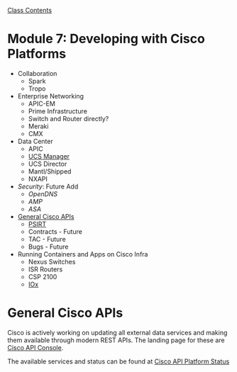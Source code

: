 [Class Contents](../README.md)

# Module 7: Developing with Cisco Platforms

* Collaboration
  * Spark
  * Tropo
* Enterprise Networking
  * APIC-EM
  * Prime Infrastructure
  * Switch and Router directly?
  * Meraki
  * CMX
* Data Center
  * APIC
  * [UCS Manager](UCSProgrammability.md)
  * UCS Director
  * Mantl/Shipped
  * NXAPI
* _Security_: Future Add
  * _OpenDNS_
  * _AMP_
  * _ASA_
* [General Cisco APIs](#general-cisco-apis)
  * [PSIRT](PSIRT.md)
  * Contracts - Future
  * TAC - Future
  * Bugs - Future
* Running Containers and Apps on Cisco Infra
  * Nexus Switches
  * ISR Routers
  * CSP 2100
  * [IOx](IOx.md)

# General Cisco APIs

Cisco is actively working on updating all external data services and making them available through modern REST APIs.  The landing page for these are [Cisco API Console](https://apiconsole.cisco.com).  

The available services and status can be found at [Cisco API Platform Status](https://apiconsole.cisco.com/status)